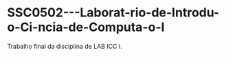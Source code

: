 # SSC0502---Laborat-rio-de-Introdu-o-Ci-ncia-de-Computa-o-I
Trabalho final da disciplina de LAB ICC I.
